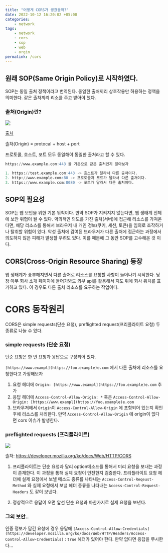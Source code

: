```yaml
---
title: "어떻게 CORS가 생겼을까?"
date: 2022-10-12 16:20:02 +05:00
categories:
    - network 
tags:
    - network
    - cors
    - sop
    - web
    - orgin
permalink: /cors
---
```


## 원래 SOP(Same Origin Policy)로 시작하였다.

SOP는 동일 출처 정책이라고 번역된다. 동일한 출처끼리 상호작용만 허용하는 정책을 의미한다. 같은 출처끼리 리소를 주고 받아야 했다. 

### 출처(Origin)란?

![](https://velog.velcdn.com/images/inshining/post/f31d0d20-b418-4fa3-8929-91148ff9ff63/image.png)


[출처](https://opentutorials.org/course/3385/21673)

출처(Origin) = protocal + host + port 

프로토콜, 호스트, 포트 모두 동일해야 동일한 출처라고 할 수 있다. 

```sql
https://www.example.com:443 을 기준으로 같은 출처인지 알아보자 

1. https://test.example.com:443 -> 호스트가 달라서 다른 출처이다. 
2. http://www.example.com:80 -> 프로토콜과 포트가 달라서 다른 출처이다. 
3. https://www.example.com:8080 -> 포트가 달라서 다른 출처이다.  
```

## SOP의 필요성

SOP는 웹 보안을 위한 기본 워칙이다. 만약 SOP가 지켜지지 않는다면, 웹 생태계 전체에 보안 위협이 될 수 있다. 악의적인 의도를 가진 출처(서버)에 접근해 리소스를 가져온다면, 해당 리소스를 통해서 브라우저 내 개인 정보(쿠키, 세션, 토큰)을 임의로 조작하거나 탈취할 위험이 있다. 악성 출처에 감여된 브라우저가 다른 출처에 접근하는 과정에서 의도하지 않은 피해가 발생할 우려도 있다. 이를 때문에 그 동안 SOP를 고수해온 것 이다. 

## CORS(**Cross-Origin Resource Sharing) 등장**

웹 생태계가 풍부해지면서 다른 출처로 리소스를 요청할 사항이 늘어나기 시작한다. 당장 아무 회사 소개 페이지에 들어가봐도 외부 api를 활용해서 지도 위에 회사 위치를 표기하고 있다. 이 경우도 다른 출처 리소스를 요구하는 작업이다. 

# CORS 동작원리

CORS은 simple requests(단순 요청), preflighted request(프리플라이트 요청) 두 종류로 나눌 수 있다.

### simple requests (단순 요청)

단순 요청은 한 번 요청과 응답으로 구성되어 있다. 

 `[https://www.exampl](https://foo.example)e.com` 에서 다른 출처에 리소스를 요청한다고 가정해보자 

1. 요청 헤더에 `Origin: [https://www.exampl](https://foo.example)e.com` 추가 
2. 응답 헤더에  `Access-Control-Allow-Origin: *` 혹은 `Access-Control-Allow-Origin: [https://www.exampl](https://foo.example)e.com`
3. 브라우저에서 `Origin`이 `Access-Control-Allow-Origin` 에 포함되어 있는지 확인 후에 리소스를 처리한다. 만약 `Access-Control-Allow-Origin` 에 origin이 없다면 cors 이슈가 발생한다. 

### preflighted requests (프리플라이트)

![](https://velog.velcdn.com/images/inshining/post/9cf74f8d-86b4-47e2-9da5-06bd2b27a42e/image.png)

출처: https://developer.mozilla.org/ko/docs/Web/HTTP/CORS

 1. 프리플라이트는 단순 요청과 달리 option메소드를 통해서 미리 요청을 보내는 과정이 존재한다. 이 과정을 통해 실제 요청이 안전한지 검증한다. 프리플라이트 요청 헤더에 실제 요청에서 보낼 메소드 종류를 나타내는 `Access-Control-Reqeust-Method`  와 실제 요청에서 보낼 헤더 종류를 나타내는 `Access-Control-Request-Headers`  도 같이 보낸다. 

1. 정상적으로 응답이 오면 앞선 단순 요청과 마찬가지로 실제 요청을 보낸다. 

### 그외 보안..

인증 정보가 담긴 요청에 경우 응답에 `[Access-Control-Allow-Credentials](https://developer.mozilla.org/ko/docs/Web/HTTP/Headers/Access-Control-Allow-Credentials)`
: `true` 헤더가 있어야 한다. 만약 없다면 응답을 무시한다…